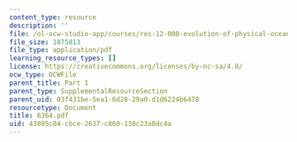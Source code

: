 ```yaml
---
content_type: resource
description: ''
file: /ol-ocw-studio-app/courses/res-12-000-evolution-of-physical-oceanography-spring-2007/43895c84cbce2637c860138c23a0dc4a_6364.pdf
file_size: 1075813
file_type: application/pdf
learning_resource_types: []
license: https://creativecommons.org/licenses/by-nc-sa/4.0/
ocw_type: OCWFile
parent_title: Part 1
parent_type: SupplementalResourceSection
parent_uid: 03f431be-5ea1-6d28-29a0-d1d6224b6478
resourcetype: Document
title: 6364.pdf
uid: 43895c84-cbce-2637-c860-138c23a0dc4a
---
```

